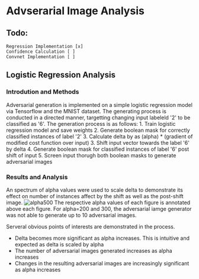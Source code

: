 # Advserarial Image Analysis
## Todo:
    Regression Implementation [x]
    Confidence Calculation [ ]
    Convnet Implementation [ ]
    
## Logistic Regression Analysis
### Introdution and Methods
Adversarial generation is implemented on a simple logistic regression model via Tensorflow and the MNIST dataset.
The generating process is conducted in a directed manner, targetting changing input labeleld '2' to be classified as '6'. 
The generation process is as follows:
    1. Train logistic regression model and save weights
    2. Generate boolean mask for correctly classified instances of label '2'
    3. Calculate delta by as (alpha) * (gradient of modified cost function over input)
    3. Shift input vector towards the label '6' by delta
    4. Generate boolean mask for classified instances of label '6' post shift of input
    5. Screen input thorugh both boolean masks to generate adversarial images

### Results and Analysis
An spectrum of alpha values were used to scale delta to demonstrate its effect on number of instances affect by the shift as well as the post-shift image.
![alpha500](https://image.ibb.co/iKjKyv/figure_1.png)
The respective alpha values of each figure is annotated above each figure.
For alpha=200 and 300, the adversarial iamge generator was not able to generate up to 10 adversarial images.

Serveral obvious points of interests are demonstrated in the process.
- Delta becomes more significant as alpha increases. This is intuitive and expected as delta is scaled by alpha
- The number of adversarial images generated increases as alpha increases
- Changes in the resulting adversarial images are increasingly significant as alpha increases


